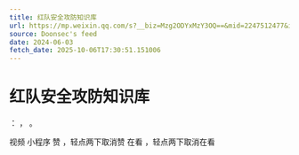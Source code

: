 ```yaml
---
title: 红队安全攻防知识库
url: https://mp.weixin.qq.com/s?__biz=Mzg2ODYxMzY3OQ==&mid=2247512477&idx=2&sn=49f653500b71ba55aa6dd314032290cb
source: Doonsec's feed
date: 2024-06-03
fetch_date: 2025-10-06T17:30:51.151006
---
```


# 红队安全攻防知识库

：
，
。

视频
小程序
赞
，轻点两下取消赞
在看
，轻点两下取消在看